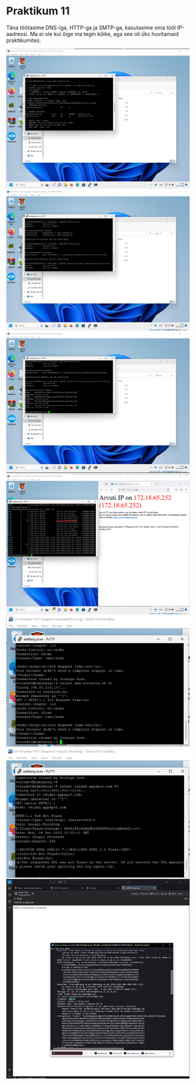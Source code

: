# Praktikum 11

Täna töötasime DNS-iga, HTTP-ga ja SMTP-ga, kasutasime oma tööl IP-aadressi. Ma ei ole kui õige ma tegin kõike, aga see oli üks huvitamaid praktikumites.

<img width="491" alt="OS23_lab1a" src="https://github.com/Voronkov2004/UT-Operatsioon/blob/main/praks%2011.1.png?raw=true">
<img width="491" alt="OS23_lab1a" src="https://github.com/Voronkov2004/UT-Operatsioon/blob/main/praks%2011.2.png?raw=true">
<img width="491" alt="OS23_lab1a" src="https://github.com/Voronkov2004/UT-Operatsioon/blob/main/praks%2011.3.png?raw=true">
<img width="491" alt="OS23_lab1a" src="https://github.com/Voronkov2004/UT-Operatsioon/blob/main/praks%2011.4.png?raw=true">
<img width="491" alt="OS23_lab1a" src="https://github.com/Voronkov2004/UT-Operatsioon/blob/main/praks%2011.5.png?raw=true">
<img width="491" alt="OS23_lab1a" src="https://github.com/Voronkov2004/UT-Operatsioon/blob/main/praks%2011.6.png?raw=true">
<img width="491" alt="OS23_lab1a" src="https://github.com/Voronkov2004/UT-Operatsioon/blob/main/Praks%2011.7.png?raw=true">
